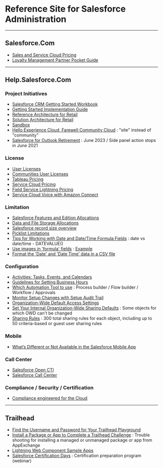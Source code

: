 # Reference Site for Salesforce Administration    

---
## Salesforce.Com  

- [Sales and Service Cloud Pricing](https://www.salesforce.com/editions-pricing/sales-and-service-cloud/) 
- [Loyalty Management Partner Pocket Guide](https://salesforce.quip.com/0YbGAyhiaUUO)  

---
## Help.Salesforce.Com  

### Project Initiatives  

- [Salesforce CRM Getting Started Workbook](https://help.salesforce.com/articleView?id=000326713&type=1&mode=1)  
- [Getting Started Implementation Guide](https://help.salesforce.com/articleView?id=000315576&type=1&mode=1)  
- [Reference Architecture for Retail](https://help.salesforce.com/articleView?id=sf.icx_b2c_reference_architecture.htm&type=5)  
- [Solution Architecture for Retail](https://help.salesforce.com/articleView?id=sf.icx_b2c_solution_architecture_overview.htm&type=5)  
- [Sandbox](https://help.salesforce.com/articleView?id=create_test_instance.htm&type=5)  
- [Hello Experience Cloud, Farewell Community Cloud](https://help.salesforce.com/articleView?id=release-notes.rn_experiences_rebrand.htm&type=5&release=230) : "site" instead of "community"  
- [Salesforce for Outlook Retirement](https://help.salesforce.com/articleView?id=000353024&type=1&mode=1) : June 2023 / Side panel action stops in June 2021  

### License

- [User Licenses](https://help.salesforce.com/articleView?id=sf.users_understanding_license_types.htm&type=5) 
- [Communities User Licenses](https://help.salesforce.com/articleView?id=sf.users_license_types_communities.htm&type=5)  
- [Tableau Pricing](https://www.tableau.com/pricing/teams-orgs#server)
- [Service Cloud Pricing](https://www.salesforce.com/ap/editions-pricing/service-cloud/)  
- [Field Service Lightning Pricing](https://www.salesforce.com/ap/editions-pricing/service-cloud/field-service/?d=cta-body-promo-99)  
- [Service Cloud Voice with Amazon Connect](https://www.salesforce.com/ap/editions-pricing/service-cloud/voice/?d=cta-body-promo-339)  

### Limitation

- [Salesforce Features and Edition Allocations](https://help.salesforce.com/articleView?id=overview_limits_general.htm&type=0)   
- [Data and File Storage Allocations](https://help.salesforce.com/articleView?id=sf.overview_storage.htm&type=5)  
- [Salesforce record size overview](https://help.salesforce.com/articleView?id=000318951&language=en_US&mode=1&type=1)  
- [Picklist Limitations](https://help.salesforce.com/articleView?id=sf.picklist_limitations.htm&type=5)  
- [Tips for Working with Date and Date/Time Formula Fields](https://help.salesforce.com/articleView?id=sf.tips_for_using_date_datetime_formula_fields.htm&type=5) : date vs date/time - DATEVALUE()  
- [Use images in 'formula' fields](https://help.salesforce.com/articleView?id=000327122&type=1&mode=1) : [Example](https://trailblazers.salesforce.com/answers?id=9063A000000pR0ZQAU)  
- [Format the 'Date' and 'Date Time' data in a CSV file](https://help.salesforce.com/articleView?id=000325035&type=1&mode=1)  

### Configuration

- [Activities: Tasks, Events, and Calendars](https://help.salesforce.com/articleView?id=activities.htm&type=0)  
- [Guidelines for Setting Business Hours](https://help.salesforce.com/articleView?err=1&id=sf.customize_supporthours_guidelines.htm&type=5) 
- [Which Automation Tool to use](https://help.salesforce.com/articleView?id=sf.process_which_tool.htm&type=5) : Process builder / Flow builder / Workflow / Approvals    
- [Monitor Setup Changes with Setup Audit Trail](https://help.salesforce.com/articleView?id=sf.admin_monitorsetup.htm&type=5)
- [Organization-Wide Default Access Settings](https://help.salesforce.com/articleView?id=sf.sharing_model_fields.htm&type=5)  
- [Set Your Internal Organization-Wide Sharing Defaults](https://help.salesforce.com/articleView?id=sf.admin_sharing.htm&type=5) : Some objects for which OWD can't be changed 
- [Sharing Rules](https://help.salesforce.com/articleView?id=sf.security_about_sharing_rules.htm&type=5) : 300 total sharing rules for each object, including up to 50 criteria-based or guest user sharing rules    

### Mobile

- [What’s Different or Not Available in the Salesforce Mobile App](https://help.salesforce.com/articleView?id=limits_mobile_sf1_parent.htm&type=5)

### Call Center

- [Salesforce Open CTI](https://help.salesforce.com/articleView?id=sf.cloud_cti_api_overview.htm&type=5)  
- [Salesforce Call Center](https://help.salesforce.com/articleView?id=sf.cti_overview.htm&type=5)  

### Compliance / Security / Certification  

- [Compliance engineered for the Cloud](https://compliance.salesforce.com/en/documents)  

---
## Trailhead

- [Find the Username and Password for Your Trailhead Playground](https://trailhead.salesforce.com/help?article=Find-the-username-and-password-for-your-Trailhead-Playground)  
- [Install a Package or App to Complete a Trailhead Challenge](https://trailhead.salesforce.com/help?article=Installing-a-package-or-app-to-complete-a-Trailhead-challenge) : Trouble shooting for installing a managed or unmanaged package or app from AppExchange  
- [Lightning Web Component Sample Apps](https://trailhead.salesforce.com/sample-gallery)  
- [Salesforce Certification Days](https://trailhead.salesforce.com/credentials/cert-days) : Certification preparation program (webinar)   


